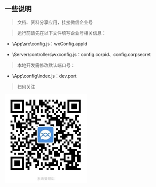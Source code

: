 ## 一些说明

> 文档、资料分享应用，挂接微信企业号

> 运行前请先在以下文件填写企业号相关信息：

 * \App\src\config.js：wxConfig.appId

 * \Server\controllers\wxconfig.js：config.corpid、config.corpsecret

> 本地开发需修改默认端口号：

 * \App\config\index.js：dev.port


> 扫码关注

![二维码](./Doc/二维码.jpg)

